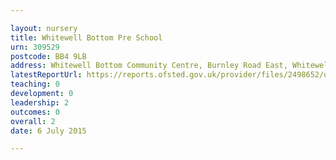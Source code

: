 ```yaml
---

layout: nursery
title: Whitewell Bottom Pre School
urn: 309529
postcode: BB4 9LB
address: Whitewell Bottom Community Centre, Burnley Road East, Whitewell Bottom, Rossendale, Lancashire, BB4 9LB
latestReportUrl: https://reports.ofsted.gov.uk/provider/files/2498652/urn/309529.pdf
teaching: 0
development: 0
leadership: 2
outcomes: 0
overall: 2
date: 6 July 2015

---
```

